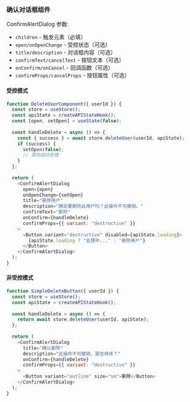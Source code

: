 
### 确认对话框组件
ConfirmAlertDialog 参数:
- `children` - 触发元素（必填）
- `open/onOpenChange` - 受控状态（可选）
- `title/description` - 对话框内容（可选）
- `confirmText/cancelText` - 按钮文本（可选）
- `onConfirm/onCancel` - 回调函数（可选）
- `confirmProps/cancelProps` - 按钮属性（可选）

#### 受控模式
```js
function DeleteUserComponent({ userId }) {
  const store = useStore();
  const apiState = createAPIStateHook();
  const [open, setOpen] = useState(false);
  
  const handleDelete = async () => {
    const { success } = await store.deleteUser(userId, apiState);
    if (success) {
      setOpen(false);
      // 其他成功处理
    }
  };
  
  return (
    <ConfirmAlertDialog
      open={open}
      onOpenChange={setOpen}
      title="删除用户"
      description="确定要删除此用户吗？此操作不可撤销。"
      confirmText="删除"
      onConfirm={handleDelete}
      confirmProps={{ variant: "destructive" }}
    >
      <Button variant="destructive" disabled={apiState.loading}>
        {apiState.loading ? "处理中..." : "删除用户"}
      </Button>
    </ConfirmAlertDialog>
  );
}
```

#### 非受控模式
```js
function SimpleDeleteButton({ userId }) {
  const store = useStore();
  const apiState = createAPIStateHook();
  
  const handleDelete = async () => {
    return await store.deleteUser(userId, apiState);
  };
  
  return (
    <ConfirmAlertDialog
      title="确认删除"
      description="此操作不可撤销，是否继续？"
      onConfirm={handleDelete}
      confirmProps={{ variant: "destructive" }}
    >
      <Button variant="outline" size="sm">删除</Button>
    </ConfirmAlertDialog>
  );
}
```